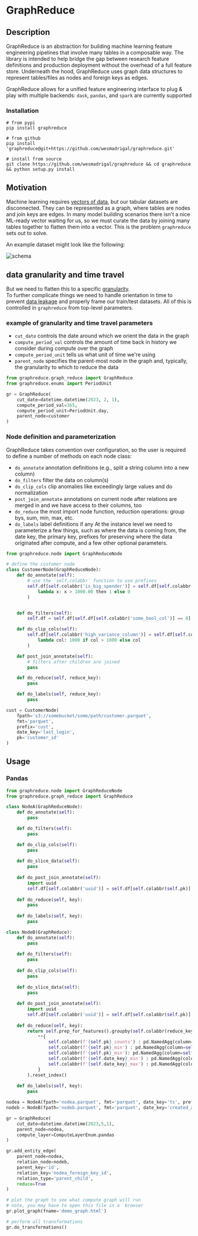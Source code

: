 # GraphReduce


## Description
GraphReduce is an abstraction for building machine learning feature
engineering pipelines that involve many tables in a composable way.
The library is intended to help bridge the gap between research feature
definitions and production deployment without the overhead of a full 
feature store.  Underneath the hood, GraphReduce uses graph data
structures to represent tables/files as nodes and foreign keys
as edges.

GraphReduce allows for a unified feature engineering interface
to plug & play with multiple backends: `dask`, `pandas`, and `spark` are currently supported


### Installation
```
# from pypi
pip install graphreduce

# from github
pip install 'graphreduce@git+https://github.com/wesmadrigal/graphreduce.git'

# install from source
git clone https://github.com/wesmadrigal/graphreduce && cd graphreduce && python setup.py install
```



## Motivation
Machine learning requires [vectors of data](https://arxiv.org/pdf/1212.4569.pdf), but our tabular datasets
are disconnected.  They can be represented as a graph, where tables
are nodes and join keys are edges.  In many model building scenarios
there isn't a nice ML-ready vector waiting for us, so we must curate
the data by joining many tables together to flatten them into a vector.
This is the problem `graphreduce` sets out to solve.  

An example dataset might look like the following:

![schema](https://github.com/wesmadrigal/graphreduce/blob/master/docs/graph_reduce_example.png?raw=true)

## data granularity and time travel
But we need to flatten this to a specific [granularity](https://en.wikipedia.org/wiki/Granularity#Data_granularity).  
To further complicate things we need to handle orientation in time to prevent
[data leakage](https://en.wikipedia.org/wiki/Leakage_(machine_learning)) and properly frame our train/test datasets.  All of this
is controlled in `graphreduce` from top-level parameters.

### example of granularity and time travel parameters

* `cut_date` controls the date around which we orient the data in the graph
* `compute_period_val` controls the amount of time back in history we consider during compute over the graph
* `compute_period_unit` tells us what unit of time we're using
* `parent_node` specifies the parent-most node in the graph and, typically, the granularity to which to reduce the data
```python
from graphreduce.graph_reduce import GraphReduce
from graphreduce.enums import PeriodUnit

gr = GraphReduce(
    cut_date=datetime.datetime(2023, 2, 1), 
    compute_period_val=365, 
    compute_period_unit=PeriodUnit.day,
    parent_node=customer
)
```

### Node definition and parameterization
GraphReduce takes convention over configuration, so the user
is required to define a number of methods on each node class:
* `do_annotate` annotation definitions (e.g., split a string column into a new column)
* `do_filters` filter the data on column(s)
* `do_clip_cols` clip anomalies like exceedingly large values and do normalization
* `post_join_annotate` annotations on current node after relations are merged in and we have access to their columns, too
* `do_reduce` the most import node function, reduction operations: group bys, sum, min, max, etc.
* `do_labels` label definitions if any
At the instance level we need to parameterize a few things, such as where the
data is coming from, the date key, the primary key, prefixes for 
preserving where the data originated after compute, and a few 
other optional parameters.

```python
from graphreduce.node import GraphReduceNode

# define the customer node
class CustomerNode(GraphReduceNode):
    def do_annotate(self):
        # use the `self.colabbr` function to use prefixes
        self.df[self.colabbr('is_big_spender')] = self.df[self.colabbr('total_revenue')].apply(
            lambda x: x > 1000.00 then 1 else 0
        )


    def do_filters(self):
        self.df = self.df[self.df[self.colabbr('some_bool_col')] == 0]

    def do_clip_cols(self):
        self.df[self.colabbr('high_variance_column')] = self.df[self.colabbr('high_variance_column')].apply(
            lambda col: 1000 if col > 1000 else col
        )

    def post_join_annotate(self):
        # filters after children are joined
        pass

    def do_reduce(self, reduce_key):
        pass

    def do_labels(self, reduce_key):
        pass

cust = CustomerNode(
    fpath='s3://somebucket/some/path/customer.parquet',
    fmt='parquet',
    prefix='cust',
    date_key='last_login',
    pk='customer_id'
)
```

## Usage

### Pandas
```python
from graphreduce.node import GraphReduceNode
from graphreduce.graph_reduce import GraphReduce

class NodeA(GraphReduceNode):
    def do_annotate(self):
        pass    

    def do_filters(self):
        pass

    def do_clip_cols(self):
        pass
    
    def do_slice_data(self):
        pass
    
    def do_post_join_annotate(self):
        import uuid
        self.df[self.colabbr('uuid')] = self.df[self.colabbr(self.pk)].apply(lambda x: str(uuid.uuid4()))
    
    def do_reduce(self, key):
        pass
    
    def do_labels(self, key):
        pass

class NodeB(GraphReduce):
    def do_annotate(self):
        pass
    
    def do_filters(self):
        pass
    
    def do_clip_cols(self):
        pass
    
    def do_slice_data(self):
        pass
    
    def do_post_join_annotate(self):
        import uuid
        self.df[self.colabbr('uuid')] = self.df[self.colabbr(self.pk)].apply(lambda x: str(uuid.uuid4()))
    
    def do_reduce(self, key):
        return self.prep_for_features().groupby(self.colabbr(reduce_key)).agg(
            **{
                self.colabbr(f'{self.pk}_counts') : pd.NamedAgg(column=self.colabbr(self.pk), aggfunc='count'),
                self.colabbr(f'{self.pk}_min') : pd.NamedAgg(column=self.colabbr(self.pk), aggfunc='min'),
                self.colabbr(f'{self.pk}_min'): pd.NamedAgg(column=self.colabbr(self.pk), aggfunc='max'),
                self.colabbr(f'{self.date_key}_min') : pd.NamedAgg(column=self.colabbr(self.date_key), aggfunc='min'),
                self.colabbr(f'{self.date_key}_max') : pd.NamedAgg(column=self.colabbr(self.date_key), aggfunc='max')
            }
        ).reset_index()
    
    def do_labels(self, key):
        pass

nodea = NodeA(fpath='nodea.parquet', fmt='parquet', date_key='ts', prefix='nodea', pk='id')
nodeb = NodeB(fpath='nodeb.parquet', fmt='parquet', date_key='created_at', prefix='nodeb', pk='id')

gr = GraphReduce(
    cut_date=datetime.datetime(2023,5,1),
    parent_node=nodea,
    compute_layer=ComputeLayerEnum.pandas
)

gr.add_entity_edge(
    parent_node=nodea,
    relation_node=nodeb,
    parent_key='id',
    relation_key='nodea_foreign_key_id',
    relation_type='parent_child',
    reduce=True
)

# plot the graph to see what compute graph will run
# note, you may have to open this file in a  browser
gr.plot_graph(fname='demo_graph.html')

# perform all transformations
gr.do_transformations()
```
